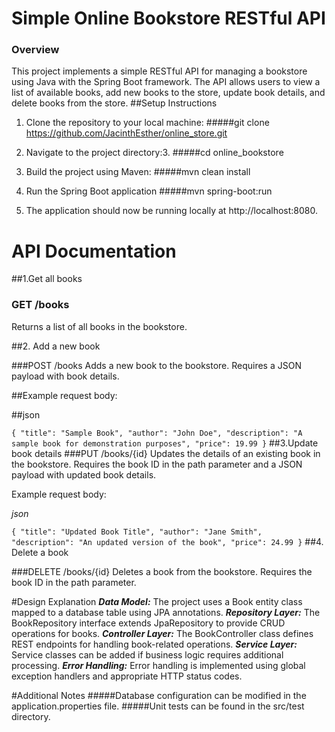 # Simple Online Bookstore RESTful API
### Overview

This project implements a simple RESTful API for managing a bookstore using Java with the Spring Boot framework. The API allows users to view a list of available books, add new books to the store, update book details, and delete books from the store.
##Setup Instructions
1. Clone the repository to your local machine:
   #####git clone https://github.com/JacinthEsther/online_store.git
2. Navigate to the project directory:3.
   #####cd online_bookstore

3. Build the project using Maven:
   #####mvn clean install
4. Run the Spring Boot application
   #####mvn spring-boot:run
5. The application should now be running locally at http://localhost:8080.


# API Documentation
##1.Get all books
### GET /books
  Returns a list of all books in the bookstore.

##2. Add a new book

###POST /books
Adds a new book to the bookstore. Requires a JSON payload with book details.

##Example request body:

##json

`{
"title": "Sample Book",
"author": "John Doe",
"description": "A sample book for demonstration purposes",
"price": 19.99
}`
##3.Update book details
###PUT /books/{id}
Updates the details of an existing book in the bookstore. Requires the book ID in the path parameter and a JSON payload with updated book details.

Example request body:

_json_

`{
"title": "Updated Book Title",
"author": "Jane Smith",
"description": "An updated version of the book",
"price": 24.99
}`
##4. Delete a book

###DELETE /books/{id}
Deletes a book from the bookstore. Requires the book ID in the path parameter.

#Design Explanation
**_Data Model:_** The project uses a Book entity class mapped to a database table using JPA annotations.
**_Repository Layer:_** The BookRepository interface extends JpaRepository to provide CRUD operations for books.
**_Controller Layer:_** The BookController class defines REST endpoints for handling book-related operations.
**_Service Layer:_** Service classes can be added if business logic requires additional processing.
**_Error Handling:_** Error handling is implemented using global exception handlers and appropriate HTTP status codes.

#Additional Notes
#####Database configuration can be modified in the application.properties file.
#####Unit tests can be found in the src/test directory.
